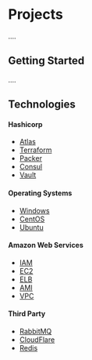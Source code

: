 # Projects

....

## Getting Started

....

## Technologies

#### Hashicorp
  - [Atlas](https://atlas.hashicorp.com/)
  - [Terraform](https://terraform.io/)
  - [Packer](https://packer.io/)
  - [Consul](https://www.consul.io/)
  - [Vault](https://vaultproject.io/)


#### Operating Systems
  - [Windows](http://www.microsoft.com/en-us/server-cloud/products/windows-server-2012-r2/)
  - [CentOS](https://www.centos.org/)
  - [Ubuntu](http://www.ubuntu.com/)

  
#### Amazon Web Services
  - [IAM](https://aws.amazon.com/documentation/iam/)
  - [EC2](https://aws.amazon.com/documentation/ec2/)
  - [ELB](http://docs.aws.amazon.com/elasticbeanstalk/latest/dg/using-features.managing.elb.html)
  - [AMI](http://docs.aws.amazon.com/AWSEC2/latest/UserGuide/AMIs.html)
  - [VPC](https://aws.amazon.com/documentation/vpc/)
  
  
#### Third Party
  - [RabbitMQ](https://www.rabbitmq.com/)
  - [CloudFlare](https://www.cloudflare.com/)
  - [Redis](http://redis.io/)
  